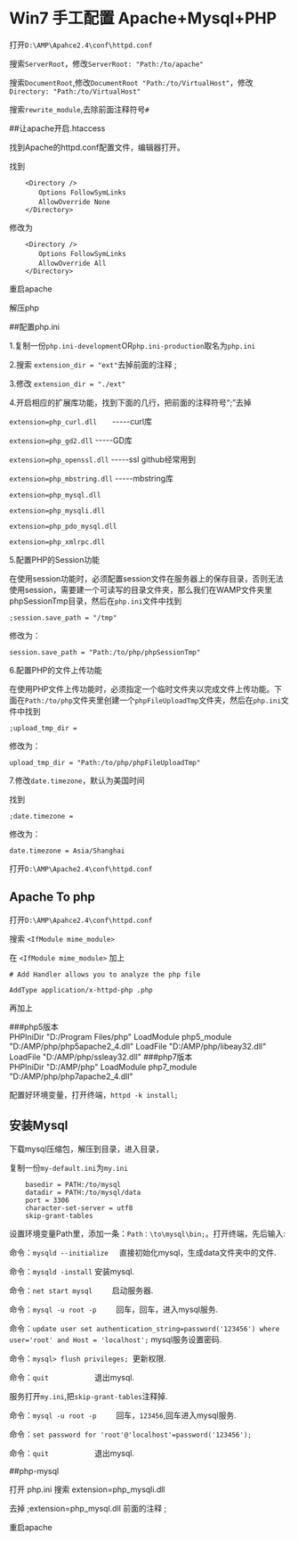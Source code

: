# Win7 手工配置 Apache+Mysql+PHP

打开`D:\AMP\Apahce2.4\conf\httpd.conf`

搜索`ServerRoot`，修改`ServerRoot: "Path:/to/apache"`

搜索`DocumentRoot`,修改`DocumentRoot "Path:/to/VirtualHost"`，修改`Directory: "Path:/to/VirtualHost"`

搜索`rewrite_module`,去除前面注释符号`#`

##让apache开启.htaccess

找到Apache的httpd.conf配置文件，编辑器打开。 

找到 

		<Directory /> 
		　　Options FollowSymLinks 
		　　AllowOverride None 
		</Directory>

修改为 

		<Directory /> 
		　　Options FollowSymLinks 
		　　AllowOverride All 
		</Directory> 
		
重启apache

解压php

##配置php.ini

1.复制一份`php.ini-development`OR`php.ini-production`取名为`php.ini`

2.搜索  `extension_dir = "ext"`去掉前面的注释 ; 

3.修改 `extension_dir = "./ext"`

4.开启相应的扩展库功能，找到下面的几行，把前面的注释符号“;”去掉

`extension=php_curl.dll`      		-----curl库

`extension=php_gd2.dll`        		-----GD库

`extension=php_openssl.dll`    		-----ssl  github经常用到

`extension=php_mbstring.dll`		-----mbstring库

`extension=php_mysql.dll`

`extension=php_mysqli.dll`

`extension=php_pdo_mysql.dll`

`extension=php_xmlrpc.dll`

5.配置PHP的Session功能

在使用session功能时，必须配置session文件在服务器上的保存目录，否则无法使用session，需要建一个可读写的目录文件夹，那么我们在WAMP文件夹里phpSessionTmp目录，然后在`php.ini`文件中找到

`;session.save_path = "/tmp"`

 修改为：
 
`session.save_path = "Path:/to/php/phpSessionTmp"`

6.配置PHP的文件上传功能

在使用PHP文件上传功能时，必须指定一个临时文件夹以完成文件上传功能。下面在`Path:/to/php`文件夹里创建一个`phpFileUploadTmp`文件夹，然后在`php.ini`文件中找到

`;upload_tmp_dir =`

修改为：

`upload_tmp_dir = "Path:/to/php/phpFileUploadTmp"`

7.修改`date.timezone`，默认为美国时间

找到

`;date.timezone =`

修改为：

`date.timezone = Asia/Shanghai`

打开`D:\AMP\Apache2.4\conf\httpd.conf`

## Apache To php

打开`D:\AMP\Apahce2.4\conf\httpd.conf`

搜索  `<IfModule mime_module>`

在  `<IfModule mime_module>` 加上

`# Add Handler allows you to analyze the php file`

`AddType application/x-httpd-php .php`

再加上

###php5版本		
		PHPIniDir "D:/Program Files/php"
		LoadModule php5_module "D:/AMP/php/php5apache2_4.dll"
		LoadFile "D:/AMP/php/libeay32.dll"
		LoadFile "D:/AMP/php/ssleay32.dll"
###php7版本	
		PHPIniDir "D:/AMP/php"
		LoadModule php7_module "D:/AMP/php/php7apache2_4.dll"
		
配置好环境变量，打开终端，`httpd -k install;`

## 安装Mysql

下载mysql压缩包，解压到目录，进入目录，

复制一份`my-default.ini`为`my.ini`

		basedir = PATH:/to/mysql
		datadir = PATH:/to/mysql/data
		port = 3306
		character-set-server = utf8
		skip-grant-tables
		
设置环境变量Path里，添加一条：`Path：\to\mysql\bin;`。打开终端，先后输入:

命令：`mysqld --initialize`      直接初始化mysql，生成data文件夹中的文件.

命令：`mysqld -install`          安装mysql.

命令：`net start mysql`          启动服务器.

命令：`mysql -u root -p`         回车，回车，进入mysql服务.

命令：`update user set authentication_string=password('123456') where user='root' and Host = 'localhost';` mysql服务设置密码.

命令：`mysql> flush privileges;`  更新权限.

命令：`quit`                     退出mysql.

服务打开`my.ini`,把`skip-grant-tables`注释掉.

命令：`mysql -u root -p`         回车，`123456`,回车进入mysql服务.

命令：`set password for 'root'@'localhost'=password('123456');`

命令：`quit`                     退出mysql.

##php-mysql

打开 php.ini 搜索 extension=php_mysqli.dll  

去掉 ;extension=php_mysql.dll  前面的注释  ;

重启apache

